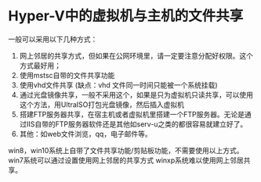 # Hyper-V中的虚拟机与主机的文件共享

一般可以采用以下几种方式：
1. 网上邻居的共享方式，但如果在公网环境里，请一定要注意分配好权限。这个方式最好用；
2. 使用mstsc自带的文件共享功能
3. 使用vhd文件共享 (缺点：vhd 文件同一时间只能被一个系统挂载)
4. 通过光盘镜像共享，一般不采用这个，如果是只为虚拟机只读共享，可以使用这个方法，用UltraISO打包光盘镜像，然后插入虚拟机
5. 搭建FTP服务器共享，在宿主机或者虚拟机里搭建一个FTP服务器。无论是通过IIS自带的FTP服务器软件还是其他如serv-u之类的都很容易就建立好了。
6. 其他：如web文件浏览，qq，电子邮件等。

win8，win10系统上自带了文件共享功能/剪贴板功能，不需要使用以上方式。
win7系统可以通过设置使用网上邻居的共享方式
winxp系统难以使用网上邻居共享。
